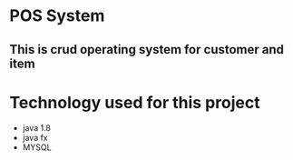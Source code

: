 # POS System

## This is crud operating system for customer and item 

# Technology used for this project

* java 1.8
* java fx
* MYSQL

